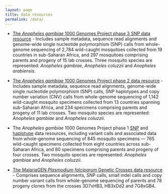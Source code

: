 ```yaml
---
layout: page
title: Data resources
permalink: /data/
---
```


* [The *Anopheles gambiae* 1000 Genomes Project phase 3 SNP data
  resource](https://www.malariagen.net/data/ag1000g-phase3-snp) -
  Includes sample metadata, sequence read alignments and genome-wide
  single nucleotide polymorphism (SNP) calls from whole-genome
  sequencing of 2,784 wild-caught mosquitoes collected from 19
  countries in sub-Saharan Africa, and 297 mosquitoes comprising
  parents and progeny of 15 lab crosses. Three mosquito species are
  represented: *Anopheles gambiae*, *Anopheles coluzzii* and
  *Anopheles arabiensis*.

* [The *Anopheles gambiae* 1000 Genomes Project phase 2 data
  resource](https://www.malariagen.net/resource/27) - Includes sample
  metadata, sequence read alignments, genome-wide single nucleotide
  polymorphism (SNP) calls, SNP haplotypes and copy number variation
  (CNV) calls from whole-genome sequencing of 1,142 wild-caught
  mosquito specimens collected from 13 countries spanning sub-Saharan
  Africa, and 234 specimens comprising parents and progeny of 11 lab
  crosses. Two mosquito species are represented: *Anopheles gambiae*
  and *Anopheles coluzzii*.

* The *Anopheles gambiae* 1000 Genomes Project phase 1
  [SNP](https://www.malariagen.net/data/ag1000g-phase1-ar3) and
  [haplotype](https://www.malariagen.net/data/ag1000g-phase1-ar3.1)
  data resources, including variant calls and associated data from
  whole-genome sequencing of 845 mosquito specimens — 765 wild-caught
  specimens collected from eight countries across sub-Saharan Africa,
  and 80 specimens comprising parents and progeny of four crosses. Two
  mosquito species are represented: *Anopheles gambiae* and *Anopheles
  coluzzii*.

* [The MalariaGEN *Plasmodium falciparum* Genetic Crosses data
  resource](https://www.malariagen.net/data/pf-crosses-1.0) -
  Comprises sequence alignments, SNP calls, small indel calls and copy
  number variant calls from whole-genome sequencing of parents and 78
  progeny clones from the crosses 3D7xHB3, HB3xDd2 and 7G8xGB4.